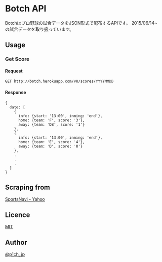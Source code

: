 Botch API
===
Botchはプロ野球の試合データをJSON形式で配布するAPIです。
2015/06/14~の試合データを取り扱っています。

## Usage

### Get Score
#### Request
`GET http://botch.herokuapp.com/v0/scores/YYYYMMDD`

#### Response
```
{
  date: [
    {
      info: {start: '13:00', inning: 'end'},
      home: {team: 'F', score: '3'},
      away: {team: 'DB', score: '1'}
    },
    {
      info: {start: '13:00', inning: 'end'},
      home: {team: 'E', score: '4'},
      away: {team: 'D', score: '0'}
    },
    .
    .
    .
  ]
}
```

## Scraping from
[SportsNavi - Yahoo](http://sports.yahoo.co.jp/)

## Licence
[MIT](https://github.com/tcnksm/tool/blob/master/LICENCE)

## Author
[@p1ch_jp](http://p1ch.jp)
